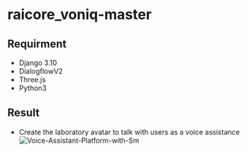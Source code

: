 # raicore_voniq-master
## Requirment
- Django 3.10
- DialogflowV2
- Three.js
- Python3
## Result
- Create the laboratory avatar to talk with users as a voice assistance
![Voice-Assistant-Platform-with-Sm](https://user-images.githubusercontent.com/53165482/89921386-d4c90300-dc27-11ea-817b-6b0b1c20abc3.gif)
